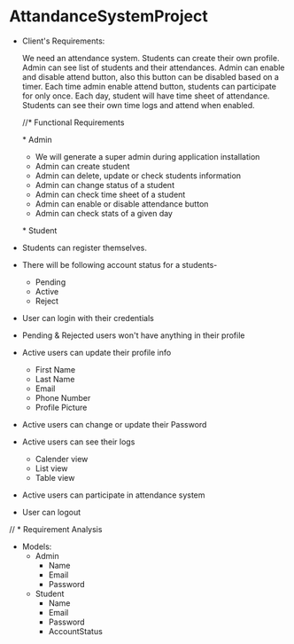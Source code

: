 # AttandanceSystemProject

- Client's Requirements:

  We need an attendance system. Students can create their own profile. Admin can see list of students and their attendances. Admin can enable and disable attend button, also this button can be disabled based on a timer. Each time admin enable attend button, students can participate for only once. Each day, student will have time sheet of attendance.
  Students can see their own time logs and attend when enabled.

  //\* Functional Requirements

  \* Admin

  - We will generate a super admin during application installation
  - Admin can create student
  - Admin can delete, update or check students information
  - Admin can change status of a student
  - Admin can check time sheet of a student
  - Admin can enable or disable attendance button
  - Admin can check stats of a given day

  \* Student

- Students can register themselves.
- There will be following account status for a students-
  - Pending
  - Active
  - Reject
- User can login with their credentials
- Pending & Rejected users won't have anything in their profile
- Active users can update their profile info
  - First Name
  - Last Name
  - Email
  - Phone Number
  - Profile Picture
- Active users can change or update their Password
- Active users can see their logs
  - Calender view
  - List view
  - Table view
- Active users can participate in attendance system
- User can logout

// \* Requirement Analysis

- Models:
  - Admin
    - Name
    - Email
    - Password
  - Student
    - Name
    - Email
    - Password
    - AccountStatus

